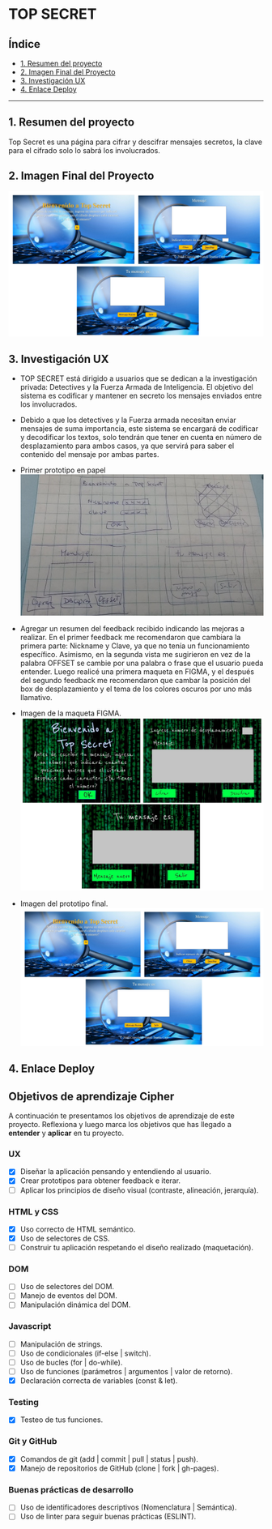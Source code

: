 # TOP SECRET

## Índice

* [1. Resumen del proyecto](#1-resumen-del-proyecto)
* [2. Imagen Final del Proyecto](#2-imagen-final-del-proyecto)
* [3. Investigación UX](#3-investigación-ux)
* [4. Enlace Deploy](#4-enlace-deploy)

***

## 1. Resumen del proyecto

Top Secret es una página para cifrar y descifrar mensajes secretos, la clave para el cifrado solo lo sabrá los involucrados.

## 2. Imagen Final del Proyecto
![imagen-final](imagenes/README2.jpg)

## 3. Investigación UX
 
 * TOP SECRET está dirigido a usuarios que se dedican a la investigación privada: Detectives y la Fuerza Armada de Inteligencia. El objetivo del sistema es codificar y mantener en secreto los mensajes enviados entre los involucrados.
 
* Debido a que los detectives y la Fuerza armada necesitan enviar mensajes de suma importancia, este sistema se encargará de codificar y decodificar los textos, solo tendrán que tener en cuenta en número de desplazamiento para ambos casos, ya que servirá para saber el contenido del mensaje por ambas partes.

* Primer prototipo en papel
![imagen-papel]( imagenes/bocetoPhoto.jpg)

* Agregar un resumen del feedback recibido indicando las mejoras a realizar.
En el primer feedback me recomendaron que cambiara la primera parte: Nickname y Clave, ya que no tenía un funcionamiento específico. Asimismo, en la segunda vista me sugirieron en vez de la palabra OFFSET se cambie por una palabra o frase que el usuario pueda entender.
Luego realicé una primera maqueta en FIGMA, y el después del segundo feedback me recomendaron que cambar la posición del box de desplazamiento y el tema de los colores oscuros por uno más llamativo.

* Imagen de la maqueta FIGMA.
![imagen-figma]( imagenes/README1.jpg)

* Imagen del prototipo final.
![imagen-papel](imagenes/README2.jpg)

## 4. Enlace Deploy


## Objetivos de aprendizaje Cipher

A continuación te presentamos los objetivos de aprendizaje de este proyecto. Reflexiona y luego marca los objetivos que has llegado a **entender** y **aplicar** en tu proyecto.

### UX

- [x] Diseñar la aplicación pensando y entendiendo al usuario.
- [x] Crear prototipos para obtener feedback e iterar.
- [ ] Aplicar los principios de diseño visual (contraste, alineación, jerarquía).

### HTML y CSS

- [x] Uso correcto de HTML semántico.
- [x] Uso de selectores de CSS.
- [ ] Construir tu aplicación respetando el diseño realizado (maquetación).

### DOM

- [ ] Uso de selectores del DOM.
- [ ] Manejo de eventos del DOM.
- [ ] Manipulación dinámica del DOM.

### Javascript

- [ ] Manipulación de strings.
- [ ] Uso de condicionales (if-else | switch).
- [ ] Uso de bucles (for | do-while).	
- [ ] Uso de funciones (parámetros | argumentos | valor de retorno).
- [x] Declaración correcta de variables (const & let).

### Testing
- [x] Testeo de tus funciones.

### Git y GitHub
- [x] Comandos de git (add | commit | pull | status | push).
- [x] Manejo de repositorios de GitHub (clone | fork | gh-pages).

### Buenas prácticas de desarrollo
- [ ] Uso de identificadores descriptivos (Nomenclatura | Semántica).
- [ ] Uso de linter para seguir buenas prácticas (ESLINT).
